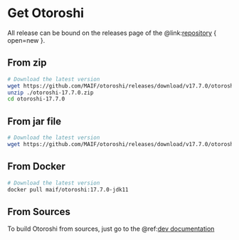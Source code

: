 # Get Otoroshi

All release can be bound on the releases page of the @link:[repository](https://github.com/MAIF/otoroshi/releases) { open=new }.

## From zip

```sh
# Download the latest version
wget https://github.com/MAIF/otoroshi/releases/download/v17.7.0/otoroshi-17.7.0.zip
unzip ./otoroshi-17.7.0.zip
cd otoroshi-17.7.0
```

## From jar file

```sh
# Download the latest version
wget https://github.com/MAIF/otoroshi/releases/download/v17.7.0/otoroshi.jar
```

## From Docker

```sh
# Download the latest version
docker pull maif/otoroshi:17.7.0-jdk11
```

## From Sources

To build Otoroshi from sources, just go to the @ref:[dev documentation](../dev.md)
